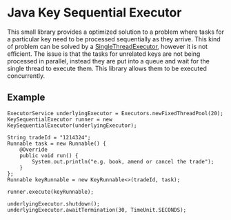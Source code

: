 # Java Key Sequential Executor
This small library provides a optimized solution to a problem where tasks for a particular key need to be processed
sequentially as they arrive. This kind of problem can be solved by a [SingleThreadExecutor](https://docs.oracle.com/javase/8/docs/api/java/util/concurrent/Executors.html#newSingleThreadExecutor--),
however it is not efficient. The issue is that the tasks for unrelated keys are not being processed in parallel, instead
they are put into a queue and wait for the single thread to execute them. This library allows them to be executed
concurrently.   

## Example
```
ExecutorService underlyingExecutor = Executors.newFixedThreadPool(20);
KeySequentialExecutor runner = new KeySequentialExecutor(underlyingExecutor);

String tradeId = "1214324";
Runnable task = new Runnable() {
    @Override
    public void run() {
        System.out.println("e.g. book, amend or cancel the trade");
    }
};
Runnable keyRunnable = new KeyRunnable<>(tradeId, task);

runner.execute(keyRunnable);

underlyingExecutor.shutdown();
underlyingExecutor.awaitTermination(30, TimeUnit.SECONDS);
```

